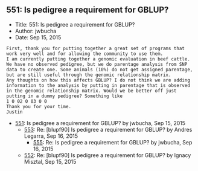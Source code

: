 ## 551: Is pedigree a requirement for GBLUP?

- Title: 551: Is pedigree a requirement for GBLUP?
- Author: jwbucha
- Date: Sep 15, 2015

```
First, thank you for putting together a great set of programs that work very well and for allowing the community to use them.
I am currently putting together a genomic evaluation in beef cattle. We have no observed pedigree, but we do parentage analysis from SNP data to create one. Some animals (10%) do not get assigned parentage, but are still useful through the genomic relationship matrix. 
Any thoughts on how this affects GBLUP? I do not think we are adding information to the analysis by putting in parentage that is observed in the genomic relationship matrix. Would we be better off just putting in a dummy pedigree? Something like
1 0 02 0 03 0 0
Thank you for your time.
Justin
```

- [551](0551.md): Is pedigree a requirement for GBLUP? by jwbucha, Sep 15, 2015
    - [553](0553.md): Re: [blupf90] Is pedigree a requirement for GBLUP? by Andres Legarra, Sep 16, 2015
        - [555](0555.md): Re: Is pedigree a requirement for GBLUP? by jwbucha, Sep 16, 2015
    - [552](0552.md): Re: [blupf90] Is pedigree a requirement for GBLUP? by Ignacy Misztal, Sep 15, 2015
